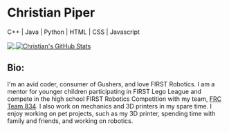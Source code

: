 # Christian Piper

C++ | Java | Python | HTML | CSS | Javascript

<a href="https://github.com/CAP1Sup/CAP1Sup">
  <img align="center" src="https://github-readme-stats.vercel.app/api/top-langs/?username=CAP1Sup&title_color=ffffff&text_color=c9cacc&icon_color=2bbc8a&bg_color=1d1f21&langs_count=3" />
</a>
<a href="https://github.com/CAP1Sup/CAP1Sup">
  <img align="center" src="https://github-readme-stats.vercel.app/api?username=CAP1Sup&show_icons=true&line_height=27&count_private=true&title_color=ffffff&text_color=c9cacc&icon_color=2bbc8a&bg_color=1d1f21" alt="Christian's GitHub Stats" />
</a>


## Bio:
I'm an avid coder, consumer of Gushers, and love FIRST Robotics. I am a mentor for younger children participating in FIRST Lego League and compete in the high school FIRST Robotics Competition with my team, [FRC Team 834](https://github.com/FRCTeam834). I also work on mechanics and 3D printers in my spare time. I enjoy working on pet projects, such as my 3D printer, spending time with family and friends, and working on robotics.
